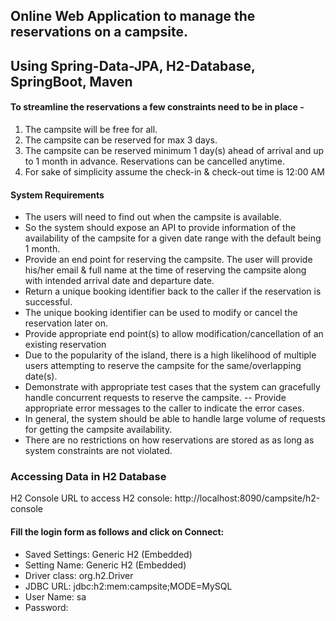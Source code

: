 ## Online Web Application to manage the reservations on a campsite. 
## Using Spring-Data-JPA, H2-Database, SpringBoot, Maven


#### To streamline the reservations a few constraints need to be in place -

1. The campsite will be free for all.
2. The campsite can be reserved for max 3 days.
3. The campsite can be reserved minimum 1 day(s) ahead of arrival and up to 1 month in advance. Reservations can be cancelled  anytime.
4. For sake of simplicity assume the check-in & check-out time is 12:00 AM


#### System Requirements

- The users will need to find out when the campsite is available. 
- So the system should expose an API to provide information of the availability of the campsite for a given date range with the default being 1 month.
- Provide an end point for reserving the campsite. The user will provide his/her email & full name at the time of reserving the campsite along with intended arrival date and departure date. 
- Return a unique booking identifier back to the caller if the reservation is successful. 
- The unique booking identifier can be used to modify or cancel the reservation later on. 
- Provide appropriate end point(s) to allow modification/cancellation of an existing reservation
- Due to the popularity of the island, there is a high likelihood of multiple users attempting to reserve the campsite for the same/overlapping date(s). 
- Demonstrate with appropriate test cases that the system can gracefully handle concurrent requests to reserve the campsite. -- Provide appropriate error messages to the caller to indicate the error cases.
- In general, the system should be able to handle large volume of requests for getting the campsite availability.
- There are no restrictions on how reservations are stored as as long as system constraints are not violated.



### Accessing Data in H2 Database
H2 Console
URL to access H2 console: http://localhost:8090/campsite/h2-console

#### Fill the login form as follows and click on Connect:

- Saved Settings: Generic H2 (Embedded)
- Setting Name: Generic H2 (Embedded)
- Driver class: org.h2.Driver
- JDBC URL: jdbc:h2:mem:campsite;MODE=MySQL
- User Name: sa
- Password:

